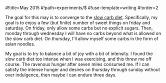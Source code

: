 #!title=May 2015
#!path=experiments/$
#!use-template=writing
#!order=2

The goal for this may is to converge to the <a href="http://en.wikipedia.org/wiki/Slow-Carb_Diet">slow carb diet</a>. Specifically, my goal is to enjoy a few (but finite) number of sweet things on friday and saturday. On friday, only allow some carbs but no explicit sugars. Then, monday through wednesday I will have no carbs beyond what is allowed on the slow carb diet. On thursday, I'll allow myself some carbs in the form of asian noodles.

My goal is to try to balance a bit of joy with a bit of intensity. I found the slow carb diet too intense when I was exercising, and this threw me off course. The ravenous hunger after seven miles consumed me. If I can satisfy the intense hunger and desires on thursday through sunday without over indulgence, then maybe I can endure three days.




